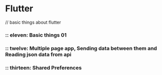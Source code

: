 # Flutter
// basic things about flutter

### :: eleven: Basic things 01
### :: twelve: Multiple page app, Sending data between them and Reading json data from api
### :: thirteen: Shared Preferences
